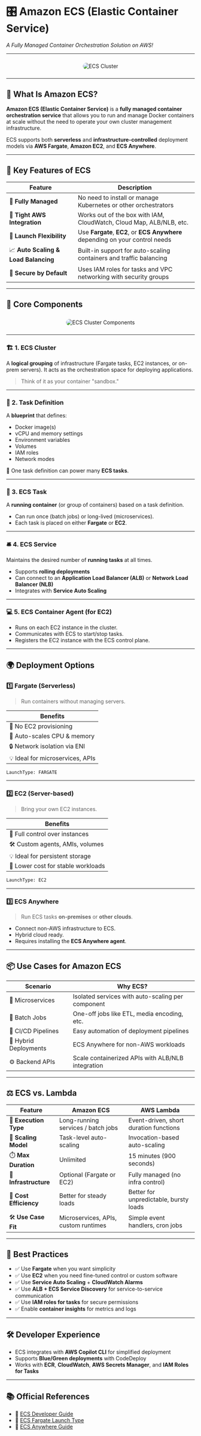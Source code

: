 # 🎛️ Amazon ECS (Elastic Container Service)

_A Fully Managed Container Orchestration Solution on AWS!_

---

<div style="text-align: center; padding: 10px">
  <img alt="ECS Cluster" src="images/ecs-cluster.png" style="border-radius: 10px"/>
</div>

---

## 🧠 What Is Amazon ECS?

**Amazon ECS (Elastic Container Service)** is a **fully managed container orchestration service** that allows you to run and manage Docker containers at scale without the need to operate your own cluster management infrastructure.

ECS supports both **serverless** and **infrastructure-controlled** deployment models via **AWS Fargate**, **Amazon EC2**, and **ECS Anywhere**.

---

## 🌟 Key Features of ECS

| Feature                              | Description                                                                   |
| ------------------------------------ | ----------------------------------------------------------------------------- |
| 🚀 **Fully Managed**                 | No need to install or manage Kubernetes or other orchestrators                |
| 🔄 **Tight AWS Integration**         | Works out of the box with IAM, CloudWatch, Cloud Map, ALB/NLB, etc.           |
| 🧰 **Launch Flexibility**            | Use **Fargate**, **EC2**, or **ECS Anywhere** depending on your control needs |
| 📈 **Auto Scaling & Load Balancing** | Built-in support for auto-scaling containers and traffic balancing            |
| 🔐 **Secure by Default**             | Uses IAM roles for tasks and VPC networking with security groups              |

---

## 🧱 Core Components

<div style="text-align: center; padding: 10px">
  <img alt="ECS Cluster Components" src="images/ecs-components.png" style="border-radius: 10px"/>
</div>

---

### 🏗️ 1. **ECS Cluster**

A **logical grouping** of infrastructure (Fargate tasks, EC2 instances, or on-prem servers). It acts as the orchestration space for deploying applications.

> Think of it as your container "sandbox."

---

### 📘 2. **Task Definition**

A **blueprint** that defines:

- Docker image(s)
- vCPU and memory settings
- Environment variables
- Volumes
- IAM roles
- Network modes

🔁 One task definition can power many **ECS tasks**.

---

### 🚀 3. **ECS Task**

A **running container** (or group of containers) based on a task definition.

- Can run once (batch jobs) or long-lived (microservices).
- Each task is placed on either **Fargate** or **EC2**.

---

### 🛎️ 4. **ECS Service**

Maintains the desired number of **running tasks** at all times.

- Supports **rolling deployments**
- Can connect to an **Application Load Balancer (ALB)** or **Network Load Balancer (NLB)**
- Integrates with **Service Auto Scaling**

---

### 💻 5. **ECS Container Agent** (for EC2)

- Runs on each EC2 instance in the cluster.
- Communicates with ECS to start/stop tasks.
- Registers the EC2 instance with the ECS control plane.

---

## 🌍 Deployment Options

### 1️⃣ **Fargate (Serverless)**

> Run containers without managing servers.

| Benefits                         |
| -------------------------------- |
| 🚫 No EC2 provisioning           |
| 🧮 Auto-scales CPU & memory      |
| 🔒 Network isolation via ENI     |
| 💡 Ideal for microservices, APIs |

```bash
LaunchType: FARGATE
```

---

### 2️⃣ **EC2 (Server-based)**

> Bring your own EC2 instances.

| Benefits                           |
| ---------------------------------- |
| 🧠 Full control over instances     |
| 🛠️ Custom agents, AMIs, volumes    |
| 💡 Ideal for persistent storage    |
| 💸 Lower cost for stable workloads |

```bash
LaunchType: EC2
```

---

### 3️⃣ **ECS Anywhere**

> Run ECS tasks **on-premises** or **other clouds**.

- Connect non-AWS infrastructure to ECS.
- Hybrid cloud ready.
- Requires installing the **ECS Anywhere agent**.

---

## 📦 Use Cases for Amazon ECS

| Scenario              | Why ECS?                                          |
| --------------------- | ------------------------------------------------- |
| 🧩 Microservices      | Isolated services with auto-scaling per component |
| 🧪 Batch Jobs         | One-off jobs like ETL, media encoding, etc.       |
| 🔁 CI/CD Pipelines    | Easy automation of deployment pipelines           |
| 🏢 Hybrid Deployments | ECS Anywhere for non-AWS workloads                |
| ⚙️ Backend APIs       | Scale containerized APIs with ALB/NLB integration |

---

## ⚖️ ECS vs. Lambda

| Feature                | Amazon ECS                           | AWS Lambda                             |
| ---------------------- | ------------------------------------ | -------------------------------------- |
| 🧠 **Execution Type**  | Long-running services / batch jobs   | Event-driven, short duration functions |
| 🔄 **Scaling Model**   | Task-level auto-scaling              | Invocation-based auto-scaling          |
| ⏱️ **Max Duration**    | Unlimited                            | 15 minutes (900 seconds)               |
| 🔧 **Infrastructure**  | Optional (Fargate or EC2)            | Fully managed (no infra control)       |
| 💸 **Cost Efficiency** | Better for steady loads              | Better for unpredictable, bursty loads |
| 🛠️ **Use Case Fit**    | Microservices, APIs, custom runtimes | Simple event handlers, cron jobs       |

---

## 🧠 Best Practices

- ✅ Use **Fargate** when you want simplicity
- ✅ Use **EC2** when you need fine-tuned control or custom software
- ✅ Use **Service Auto Scaling** + **CloudWatch Alarms**
- ✅ Use **ALB + ECS Service Discovery** for service-to-service communication
- ✅ Use **IAM roles for tasks** for secure permissions
- ✅ Enable **container insights** for metrics and logs

---

## 🛠️ Developer Experience

- ECS integrates with **AWS Copilot CLI** for simplified deployment
- Supports **Blue/Green deployments** with CodeDeploy
- Works with **ECR**, **CloudWatch**, **AWS Secrets Manager**, and **IAM Roles for Tasks**

---

## 📚 Official References

- 🔗 [ECS Developer Guide](https://docs.aws.amazon.com/AmazonECS/latest/developerguide/Welcome.html)
- 🔗 [ECS Fargate Launch Type](https://docs.aws.amazon.com/AmazonECS/latest/userguide/what-is-fargate.html)
- 🔗 [ECS Anywhere Guide](https://docs.aws.amazon.com/AmazonECS/latest/userguide/ecs-anywhere.html)
